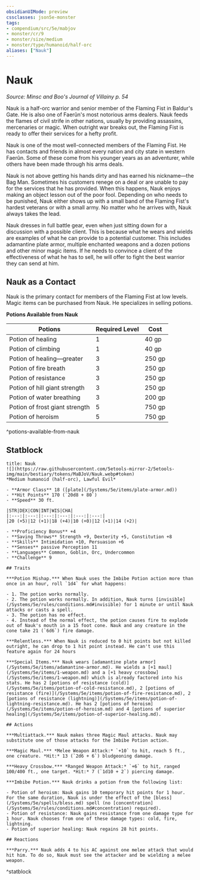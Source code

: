 ```yaml
---
obsidianUIMode: preview
cssclasses: json5e-monster
tags:
- compendium/src/5e/mabjov
- monster/cr/9
- monster/size/medium
- monster/type/humanoid/half-orc
aliases: ["Nauk"]
---
```

# Nauk
*Source: Minsc and Boo's Journal of Villainy p. 54*  

Nauk is a half-orc warrior and senior member of the Flaming Fist in Baldur's Gate. He is also one of Faerûn's most notorious arms dealers. Nauk feeds the flames of civil strife in other nations, usually by providing assassins, mercenaries or magic. When outright war breaks out, the Flaming Fist is ready to offer their services for a hefty profit.

Nauk is one of the most well-connected members of the Flaming Fist. He has contacts and friends in almost every nation and city state in western Faerûn. Some of these come from his younger years as an adventurer, while others have been made through his arms deals.

Nauk is not above getting his hands dirty and has earned his nickname—the Bag Man. Sometimes his customers renege on a deal or are unable to pay for the services that he has provided. When this happens, Nauk enjoys making an object lesson out of the poor fool. Depending on who needs to be punished, Nauk either shows up with a small band of the Flaming Fist's hardest veterans or with a small army. No matter who he arrives with, Nauk always takes the lead.

Nauk dresses in full battle gear, even when just sitting down for a discussion with a possible client. This is because what he wears and wields are examples of what he can provide to a potential customer. This includes adamantine plate armor, multiple enchanted weapons and a dozen potions and other minor magic items. If he needs to convince a client of the effectiveness of what he has to sell, he will offer to fight the best warrior they can send at him.

## Nauk as a Contact

Nauk is the primary contact for members of the Flaming Fist at low levels. Magic items can be purchased from Nauk. He specializes in selling potions.

**Potions Available from Nauk**

| Potions | Required Level | Cost |
|---------|----------------|------|
| Potion of healing | 1 | 40 gp |
| Potion of climbing | 1 | 40 gp |
| Potion of healing—greater | 3 | 250 gp |
| Potion of fire breath | 3 | 250 gp |
| Potion of resistance | 3 | 250 gp |
| Potion of hill giant strength | 3 | 250 gp |
| Potion of water breathing | 3 | 200 gp |
| Potion of frost giant strength | 5 | 750 gp |
| Potion of heroism | 5 | 750 gp |
^potions-available-from-nauk

## Statblock

```ad-statblock
title: Nauk
![](https://raw.githubusercontent.com/5etools-mirror-2/5etools-img/main/bestiary/tokens/MaBJoV/Nauk.webp#token)
*Medium humanoid (half-orc), Lawful Evil*

- **Armor Class** 18 ([plate](/Systems/5e/items/plate-armor.md))
- **Hit Points** 170 (`20d8 + 80`)
- **Speed** 30 ft.

|STR|DEX|CON|INT|WIS|CHA|
|:---:|:---:|:---:|:---:|:---:|:---:|
|20 (+5)|12 (+1)|18 (+4)|10 (+0)|12 (+1)|14 (+2)|

- **Proficiency Bonus** +4
- **Saving Throws** Strength +9, Dexterity +5, Constitution +8
- **Skills** Intimidation +10, Persuasion +6
- **Senses** passive Perception 11
- **Languages** Common, Goblin, Orc, Undercommon
- **Challenge** 9

## Traits

***Potion Mishap.*** When Nauk uses the Imbibe Potion action more than once in an hour, roll `1d4` for what happens:

- 1. The potion works normally.  
- 2. The potion works normally. In addition, Nauk turns [invisible](/Systems/5e/rules/conditions.md#invisible) for 1 minute or until Nauk attacks or casts a spell.  
- 3. The potion has no effect.  
- 4. Instead of the normal effect, the potion causes fire to explode out of Nauk's mouth in a 15 foot cone. Nauk and any creature in the cone take 21 (`6d6`) fire damage.  

***Relentless.*** When Nauk is reduced to 0 hit points but not killed outright, he can drop to 1 hit point instead. He can't use this feature again for 24 hours

***Special Items.*** Nauk wears [adamantine plate armor](/Systems/5e/items/adamantine-armor.md). He wields a [+1 maul](/Systems/5e/items/1-weapon.md) and a [+1 heavy crossbow](/Systems/5e/items/1-weapon.md) which is already factored into his stats. He has 2 [potions of resistance (cold)](/Systems/5e/items/potion-of-cold-resistance.md), 2 [potions of resistance (fire)](/Systems/5e/items/potion-of-fire-resistance.md), 2 [potions of resistance (lightning)](/Systems/5e/items/potion-of-lightning-resistance.md). He has 2 [potions of heroism](/Systems/5e/items/potion-of-heroism.md) and 4 [potions of superior healing](/Systems/5e/items/potion-of-superior-healing.md).

## Actions

***Multiattack.*** Nauk makes three Magic Maul attacks. Nauk may substitute one of those attacks for the Imbibe Potion action.

***Magic Maul.*** *Melee Weapon Attack:* `+10` to hit, reach 5 ft., one creature. *Hit:* 13 (`2d6 + 6`) bludgeoning damage.

***Heavy Crossbow.*** *Ranged Weapon Attack:* `+6` to hit, ranged 100/400 ft., one target. *Hit:* 7 (`1d10 + 2`) piercing damage.

***Imbibe Potion.*** Nauk drinks a potion from the following list:

- Potion of heroism: Nauk gains 10 temporary hit points for 1 hour. For the same duration, Nauk is under the effect of the [bless](/Systems/5e/spells/bless.md) spell (no [concentration](/Systems/5e/rules/conditions.md#concentration) required).  
- Potion of resistance: Nauk gains resistance from one damage type for 1 hour. Nauk chooses from one of these damage types: cold, fire, lightning.  
- Potion of superior healing: Nauk regains 28 hit points.  

## Reactions

***Parry.*** Nauk adds 4 to his AC against one melee attack that would hit him. To do so, Nauk must see the attacker and be wielding a melee weapon.
```
^statblock